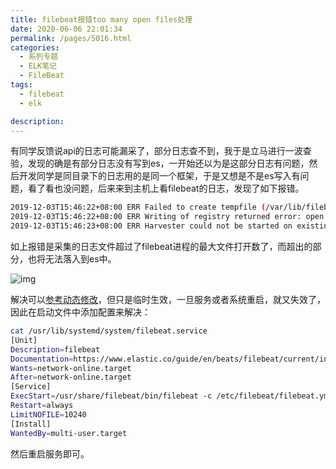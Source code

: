 ```yaml
---
title: filebeat报错too many open files处理
date: 2020-06-06 22:01:34
permalink: /pages/5016.html
categories: 
  - 系列专题
  - ELK笔记
  - FileBeat
tags: 
  - filebeat
  - elk

description: 
---
```


有同学反馈说api的日志可能漏采了，部分日志查不到，我于是立马进行一波查验，发现的确是有部分日志没有写到es，一开始还以为是这部分日志有问题，然后开发同学是同目录下的日志用的是同一个框架，于是又想是不是es写入有问题，看了看也没问题，后来来到主机上看filebeat的日志，发现了如下报错。

```sh
2019-12-03T15:46:22+08:00 ERR Failed to create tempfile (/var/lib/filebeat/registry.new) for writing: open /var/lib/filebeat/registry.new: too many open files
2019-12-03T15:46:22+08:00 ERR Writing of registry returned error: open /var/lib/filebeat/registry.new: too many open files. Continuing...
2019-12-03T15:46:23+08:00 ERR Harvester could not be started on existing file: /var/log/secure, Err: Error setting up harvester: Harvester setup failed. Unexpected file opening error: Failed opening /var/log/secure: open /var/log/secure: too many open files
```

如上报错是采集的日志文件超过了filebeat进程的最大文件打开数了，而超出的部分，也将无法落入到es中。

![img](http://t.eryajf.net/imgs/2021/09/e2220bd19861e421.jpg)

解决可以[参考动态修改](https://wiki.eryajf.net/pages/5008.html)，但只是临时生效，一旦服务或者系统重启，就又失效了，因此在启动文件中添加配置来解决：

```sh
cat /usr/lib/systemd/system/filebeat.service
[Unit]
Description=filebeat
Documentation=https://www.elastic.co/guide/en/beats/filebeat/current/index.html
Wants=network-online.target
After=network-online.target
[Service]
ExecStart=/usr/share/filebeat/bin/filebeat -c /etc/filebeat/filebeat.yml -path.home /usr/share/filebeat -path.config /etc/filebeat -path.data /var/lib/filebeat -path.logs /var/log/filebeat
Restart=always
LimitNOFILE=10240
[Install]
WantedBy=multi-user.target
```

然后重启服务即可。
